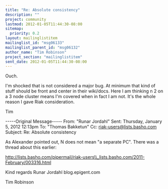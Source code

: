 ```yaml
---
title: "Re: Absolute consistency"
description: ""
project: community
lastmod: 2012-01-05T11:44:30-08:00
sitemap:
  priority: 0.2
layout: mailinglistitem
mailinglist_id: "msg06133"
mailinglist_parent_id: "msg06132"
author_name: "Tim Robinson"
project_section: "mailinglistitem"
sent_date: 2012-01-05T11:44:30-08:00
---
```



Ouch. 

I'm shocked that is not considered a major bug. At minimum that kind of stuff 
should be front and center in their wiki/docs. Here I am thinking n 2 on a 3 
node cluster means I'm covered when in fact I am not. It's the whole reason I 
gave Riak consideration.

Tim

-----Original Message-----
From: "Runar Jordahl" 
Sent: Thursday, January 5, 2012 12:13pm
To: "Thomas Bakketun" 
Cc: riak-users@lists.basho.com
Subject: Re: Absolute consistency

As Alexander pointed out, N does not mean "a separate PC". There was a
thread about this earlier:

http://lists.basho.com/pipermail/riak-users\\_lists.basho.com/2011-February/003316.html

Kind regards
Runar Jordahl
blog.epigent.com


Tim Robinson

